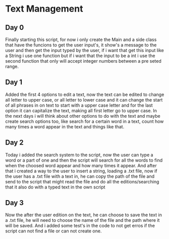 # Text Management

## Day 0
Finally starting this script, for now i only create the Main and a side class that have the funcions to get the user input's, it show's a message to the user and then get the input typed by the user, if i want that get this input like a String i use one function but if i want that the input to be a int i use the second function that only will accept integer numbers between a pre seted range.

## Day 1
Added the first 4 options to edit a text, now the text can be edited to change all letter to upper case, or all letter to lower case and it can change the start of all phrases in on text to start with a upper case letter and for the last option it can capitalize the text, making all first letter go to upper case. In the next days i will think about other options to do with the text and maybe create search options too, like search for a certain word in a text, count how many times a word appear in the text and things like that.

## Day 2
Today i added the search system to the script, now the user can type a word or a part of one and then the script will search for all the words to find when the choosed word appear and how many times it appear. And after that i created a way to the user to insert a string, loading a .txt file, now if the user has a .txt file with a text in, he can copy the path of the file and send to the script that might read the file and do all the editions/searching that it also do with a typed text in the own script

## Day 3
Now the after the user edition on the text, he can choose to save the text in a .txt file, he will need to choose the name of the file and the path where it will be saved. And i added some test's in the code to not get erros if the script can not find a file or can not create one.

